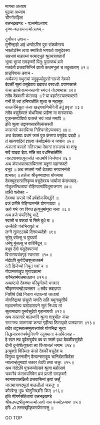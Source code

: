 मागचा अध्याय  
पुढचा अध्याय  
श्रीगर्गसंहिता  
बलभद्रखण्डः - पञ्चमोऽध्यायः  
कृष्ण-बलरामजन्मोत्सवम् -  
  
दुर्योधन उवाच -  
मुनीन्द्राहो अहं धन्योऽस्मि पुरा संकर्षणस्य  
भक्तोऽस्मि त्वया स्मारितो भगवतो वासुदेवस्य  
सप्रभावं माहात्म्यं परमाद्‌भुतं श्रुतमत्रावतारौ  
भूत्वा भूम्यां रामकृष्णौ पितुः पुरात्कथं व्रजे  
गतवंतौ व्रजवासिभिर्न ज्ञातौ कथमभूतां च तदुच्यताम् ॥१॥  
प्राड्‌विपाक उवाच -  
अथैकदा मथुरायां यदुपुर्य्यामुग्रसेनाग्रजो देवको  
देवकीं सुतां वसुदेवाय ददावथ वरवध्वोः प्रयाणकाले  
कंस उग्रसेनात्मजस्तयोः स्यंदनं नोदयामास ॥२॥  
तदैव देववाणी कंसमाह ॥ रे यां वहसेऽस्याश्चाष्टमो  
गर्भो हि त्वां हनिष्यतीति श्रुत्वा स महासुरः  
कालनेमिसुतः कंसः खड्गपाणिर्भगिनीं हंतुं प्रवृत्तः ॥३॥  
तदैव वसुदेवस्तं बोधयित्वा प्राहैनां मा मारयास्याः  
पुत्रान्समर्पयिष्ये यतस्ते भयं जातं ममापि ॥  
इति श्रुत्वा तद्वाक्यसारवित्कंसस्तौ  
कारागारे कारयित्वा निश्चिन्तोऽप्यभवत् ॥४॥  
अथ देवक्याः प्रथमं जातं पुत्र कंसाय वसुदेवः प्रददौ ॥  
तं सत्यवादिनं ज्ञात्वा कंसोऽर्भकं न जघान ॥५॥  
अंकानां वामतो गतिस्तथा देवानां तस्मादयं वा शत्रुः  
सर्वे यादवा देवाः संति तव वधमिच्छंतीति  
नारदवाक्यात्पुनर्जांतं जातमपि निर्जघान ॥६॥  
अथ कंसभयात्पलायितानां यदूनां महान्कष्टो  
बभूव ॥ अथ सप्तमो गर्भो देवक्या भगवाननंतो  
ह्यभवत् ॥ तत्तेजः श्रीकृष्णाज्ञया योगमाया  
देवक्युदरात्संनिकृष्य वसुदेवस्य भार्यायां कंसभयाद्‌-  
गोकुलस्थितायां रोहिण्यामर्पयितुमाजगाम ॥७॥  
तत्रैते श्लोकाः -  
देवक्या सप्तमे गर्भे हर्षशोकविवर्द्धने ॥  
व्रजं प्रणीते रोहिण्यामनंते योगमायया ॥  
अहो गर्भः क्व विगत इत्यूचुर्माथुरा जनाः ॥८॥  
अथ व्रजे पंचदिनेषु भाद्रे  
     स्वातौ च षष्ठ्यां च सिते बुधे च ॥  
उच्चैर्ग्रहैः पंचभिरावृते च  
     लग्ने तुलाऽऽख्ये दिनमध्यदेशे ॥९॥  
सुरेषु वर्षत्सु च पुष्पवर्षं  
     धनेषु मुंचत्सु च वारिबिंदून् ॥  
बभूव देवो वसुदेवपत्न्यां  
     विभासयन्नंदगृहं स्वभासा ॥१०॥  
नंदोऽपि कुर्वञ्छिशुजातकर्म  
     ददौ द्विजेभ्यो नियुतं गवां च ॥  
गोपान्समाहूय सुगायकानां  
     रावैर्महामंगलमाततान ॥११॥  
अथाष्टमो देवक्याः परिपूर्णतमो भगवान्  
श्रीकृष्णचन्द्रोऽवततार ॥ तदैव तदाज्ञया  
निशीथे प्रेंखे निधाय नंदपत्न्यां जातायां  
योगनिद्रायां संसुप्ते जगति सति यमुनामुत्तीर्य  
महावनमेत्य यशोदाशयने सुतं निधाय तां  
सुतामादाय पुनर्वसुदेवो गृहानाययौ ॥१२॥  
अथ कारागारे बालध्वनिं श्रुत्वा शत्रुभीतः कंसः  
समागत्य जातमात्रां कन्यां गृहीत्वा शिलापृष्ठे पातयामस ॥१३॥  
तदैव तद्धस्तात्समुत्पत्त्यांबरे योगनिद्रा भूत्वा  
सिद्धचारणगंधर्वमुनिगणैः स्तूयमाना कंसमिदमाह -  
हे खल तव पूर्वशत्रुर्यत्र क्व वा जातो वृथा देवकीवसुदेवौ  
दीनौ दुनोषीत्युक्त्वा सा विंध्याचलं जगाम ॥१४॥  
इत्युक्तो विस्मितः कंसो देवकीं वसुदेवं च  
विमुच्य पूतनादीन् दैत्यान्समाहूय चानिर्दशान्निर्दशा  
न्बालान्हंतुमाज्ञां चकार तेऽपि तथा चक्रुः ॥१५॥  
अथ नंदोऽपि पुत्रजन्मोत्सवं श्रुत्वा महोत्सवं  
चकारैवं कंसभयमिषेण व्रजं प्राप्तौ रामकृष्णौ  
स्वमाययालक्षितौ व्रजवासिनां कृपां कर्तुं  
जातमात्रावद्‌भुतां बाललीलां चक्रतुः ॥  
कौरवेन्द्र भूयः श्रोतुमिच्छसि किम् ॥१६॥  
इति श्रीगर्गसंहितायां बलभद्रखण्डे  
श्रीबलभद्रश्रीकृष्णजन्मोत्सवो नाम पंचमोऽध्यायः ॥५॥  
हरिः ॐ तत्सच्छ्रीकृष्णार्पणमस्तु ॥  
  
GO TOP
